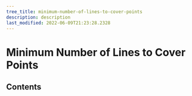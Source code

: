 ```yaml
---
tree_title: minimum-number-of-lines-to-cover-points
description: description
last_modified: 2022-06-09T21:23:28.2328
---
```


# Minimum Number of Lines to Cover Points

## Contents
